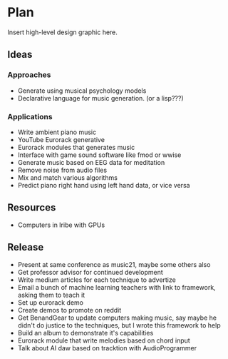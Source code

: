 # Plan

Insert high-level design graphic here.

## Ideas
### Approaches
 - Generate using musical psychology models
 - Declarative language for music generation. (or a lisp???)

### Applications
 - Write ambient piano music
 - YouTube Eurorack generative
 - Eurorack modules that generates music
 - Interface with game sound software like fmod or wwise
 - Generate music based on EEG data for meditation
 - Remove noise from audio files
 - Mix and match various algorithms
 - Predict piano right hand using left hand data, or vice versa

## Resources
 - Computers in Iribe with GPUs

## Release
 - Present at same conference as music21, maybe some others also
 - Get professor advisor for continued development
 - Write medium articles for each technique to advertize
 - Email a bunch of machine learning teachers with link to framework, asking them to teach it
 - Set up eurorack demo
 - Create demos to promote on reddit
 - Get BenandGear to update computers making music, say maybe he didn't do justice to the techniques, but I wrote this framework to help
 - Build an album to demonstrate it's capabilities
 - Eurorack module that write melodies based on chord input
 - Talk about AI daw based on tracktion with AudioProgrammer

